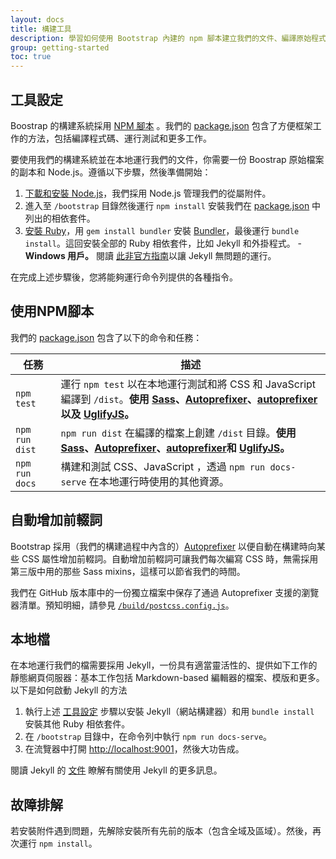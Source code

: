 ```yaml
---
layout: docs
title: 構建工具
description: 學習如何使用 Bootstrap 內建的 npm 腳本建立我們的文件、編譯原始程式碼、運行測試和更多。
group: getting-started
toc: true
---
```


## 工具設定

Boostrap 的構建系統採用 [NPM 腳本](https://docs.npmjs.com/misc/scripts) 。我們的 [package.json](https://github.com/twbs/bootstrap/blob/v4-dev/package.json) 包含了方便框架工作的方法，包括編譯程式碼、運行測試和更多工作。

要使用我們的構建系統並在本地運行我們的文件，你需要一份 Boostrap 原始檔案的副本和 Node.js。遵循以下步驟，然後準備開始：

1. [下載和安裝 Node.js](https://nodejs.org/download/)，我們採用 Node.js 管理我們的從屬附件。
2. 進入至 `/bootstrap` 目錄然後運行 `npm install` 安裝我們在 [package.json](https://github.com/twbs/bootstrap/blob/master/package.json) 中列出的相依套件。
4. [安裝 Ruby][install-ruby]，用 `gem install bundler` 安裝 [Bundler][gembundler]，最後運行 `bundle install`。這回安裝全部的 Ruby 相依套件，比如 Jekyll 和外掛程式。
  -**Windows 用戶。** 閱讀 [此非官方指南](http://jekyll-windows.juthilo.com/)以讓 Jekyll 無問題的運行。

在完成上述步驟後，您將能夠運行命令列提供的各種指令。

[install-ruby]: https://www.ruby-lang.org/en/documentation/installation/
[gembundler]: https://bundler.io/

## 使用NPM腳本

我們的 [package.json](https://github.com/twbs/bootstrap/blob/master/package.json) 包含了以下的命令和任務：

| 任務 | 描述 |
| --- | --- |
| `npm test` | 運行 `npm test` 以在本地運行測試和將 CSS 和 JavaScript 編譯到 `/dist`。**使用 [Sass](http://sass-lang.com/)、[Autoprefixer]、[autoprefixer]以及 [UglifyJS](http://lisperator.net/uglifyjs/)。** |
| `npm run dist` | `npm run dist` 在編譯的檔案上創建 `/dist` 目錄。**使用 [Sass](http://sass-lang.com/)、[Autoprefixer]、[autoprefixer]和 [UglifyJS](http://lisperator.net/uglifyjs/)。**|
| `npm run docs` | 構建和測試 CSS、JavaScript ，透過 `npm run docs-serve` 在本地運行時使用的其他資源。 |

## 自動增加前輟詞

Bootstrap 採用（我們的構建過程中內含的）[Autoprefixer][autoprefixer] 以便自動在構建時向某些 CSS 屬性增加前輟詞。自動增加前輟詞可讓我們每次編寫 CSS 時，無需採用第三版中用的那些 Sass mixins，這樣可以節省我們的時間。

我們在 GitHub 版本庫中的一份獨立檔案中保存了通過 Autoprefixer 支援的瀏覽器清單。預知明細，請參見 [`/build/postcss.config.js`](https://github.com/twbs/bootstrap/blob/v4-dev/build/postcss.config.js)。

## 本地檔

在本地運行我們的檔需要採用 Jekyll，一份具有適當靈活性的、提供如下工作的靜態網頁伺服器：基本工作包括  Markdown-based 編輯器的檔案、模版和更多。以下是如何啟動 Jekyll 的方法

1. 執行上述 [工具設定](#tooling-setup) 步驟以安裝 Jekyll（網站構建器）和用 `bundle install` 安裝其他 Ruby 相依套件。
2. 在 `/bootstrap` 目錄中，在命令列中執行 `npm run docs-serve`。
3. 在流覽器中打開 <http://localhost:9001>，然後大功告成。

閱讀 Jekyll 的 [文件](https://jekyllrb.com/docs/home/) 瞭解有關使用 Jekyll 的更多訊息。

## 故障排解

若安裝附件遇到問題，先解除安裝所有先前的版本（包含全域及區域）。然後，再次運行 `npm install`。

[autoprefixer]: https://github.com/postcss/autoprefixer
